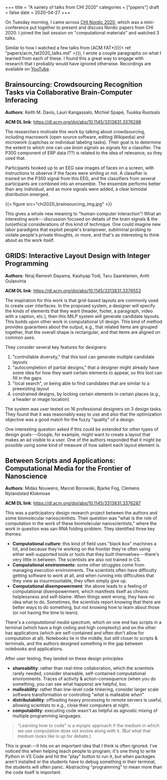 +++
title = "A variety of talks from CHI 2020"
categories = ["papers"]
draft = false
date = 2020-04-27
+++

On Tuesday morning, I came across [CHI Nordic 2020](https://www.chinordic2020.org/), which was a mini-conference put together to present and discuss Nordic papers from CHI 2020. I joined the last session on "computational materials" and watched 3 talks.

<!--more-->

Similar to how I watched a few talks from [ACM FAT\*]({{< ref "papers/acm_fat2020_talks.md" >}}), I wrote a couple paragraphs on what I learned from each of these. I found this a great way to engage with research that I probably would have ignored otherwise. Recordings are available on [YouTube](https://www.youtube.com/watch?v=kRM3Xrt_c88).

## Brainsourcing: Crowdsourcing Recognition Tasks via Collaborative Brain-Computer Inferacing
**Authors**: Keith M. Davis, Lauri Kangassalo, Michiel Spapé, Tuukka Ruotsalo

**ACM DL link**: https://dl.acm.org/doi/abs/10.1145/3313831.3376288

The researchers motivate this work by talking about crowdsourcing, including macrowork (open source software, editing Wikipedia) and microwork (captchas or individual labeling tasks). Their goal is to determine the extent to which one can use *brain signals* as signals for a classifier. The P300 component of ERP data (??) is related to the idea of relevance, so they used that.

Participants hooked up to an EEG saw images of faces on a screen, with instructions to observe if the faces were smiling or not. A classifier is trained on the P300 signal from this EEG, and the classifiers from several participants are combined into an ensemble. The ensemble performs better than any individual, and as more signals were added, a clear bimodal distribution emerged.

{{< figure src="chi2020_brainsourcing_img.jpg" >}} &nbsp;

This gives a whole new meaning to "human-computer interaction"! What an interesting work---discussion focused on details of the brain signals & the (un)ethical considerations of this kind of technique. One could imagine new labor paradigms that exploit people's brainpower, subliminal probing to violate people's private thoughts, or more, and that's as interesting to think about as the work itself.


## GRIDS: Interactive Layout Design with Integer Programming
**Authors**: Niraj Ramesh Dayama, Kashyap Todi, Taru Saarelainen, Antti Oulasvirta

**ACM DL link**: https://dl.acm.org/doi/abs/10.1145/3313831.3376553

The inspiration for this work is that grid-based layouts are commonly used to create user interfaces. In the proposed system, a designer will specify the kinds of elements that they want (header, footer, a paragraph, video with a caption, etc.), then this MILP system will generate candidate layouts. This builds upon other work in computational UI design. This kind of method provides guarantees about the output, e.g., that related items are grouped together, that the overall shape is rectangular, and that items are aligned on common axes.

They consider several key features for designers:

 1. "controllable diversity," that this tool can generate multiple candidate layouts
 2. "autocompletion of partial designs," that a designer might already have some idea for how they want certain elements to appear, so this tool can fill in the gaps
 3. "local search", or being able to find candidates that are similar to a preexisting layout
 4. constrained designs, by locking certain elements in certain places (e.g., a header or image location)

The system was user tested on 16 professional designers on 3 design tasks. They found that it was reasonably easy to use and also that the optimization objective was a good match for the fuzzy "quality" of a design.

One interesting question asked if this could be extended for other types of design goals---Google, for example, might want to create a layout that makes an ad visible to a user. One of the authors responded that it might be possible using some kind of measure of how salient each layout element is. 


## Between Scripts and Applications: Computational Media for the Frontier of Nanoscience
**Authors**: Midas Nouwens, Marcel Borowski, Bjarke Fog, Clemens Nylandsted Klokmose

**ACM DL link**: https://dl.acm.org/doi/abs/10.1145/3313831.3376287

This was a participatory design research project between the authors and some biomolecular nanoscientists. Their question was "what is the role of computation in the work of these biomolecular nanoscientists," where the work in question was san RNA folding problem. They identified three key themes:
 * **Computational culture**: this kind of field uses "black box" machines a lot, and because they're working on the frontier they're often using either well-supported tools or tools that they built themselves---there's very little in between. The scientists are also not trained in CS.
 * **Computational environments**: some other struggles come from managing execution environments. The scientists often have difficulty getting software to work at all, and when running into difficulties that they view as insurmountable, they often simply give up.
 * **Computational disempowerment**: the above leads to a feeling of computational disempowerment, which manifests itself as chronic helplessness and self-blame. When things went wrong, they have no idea what to do. Sometimes, the scientists report knowing that there are better ways to do something, but not knowing how to learn about those (or not having the time to learn).

There's a *computational media* spectrum, which on one end has scripts in a terminal (which have a high ceiling and high complexity) and on the other has applications (which are self-contained and often don't allow for computation at all). Notebooks lie in the middle, but still closer to scripts & terminals, and the authors designed something in the gap between notebooks and applications. 

After user testing, they landed on these design principles:

 * **shareability**: rather than real-time collaboration, which the scientists rarely needed, consider shareable, self-contained computational environments. Traces of activity & action-consequence (when you do something, you can see what happens) are helpful, too.
 * **malleability**: rather than low-level code tinkering, consider larger scale software transformation or controlling "*what* is malleable *when*"
 * **distributability**: offloading heavy processing to remote servers is useful, allowing scientists to e.g., close their computers at night.
 * **computability**: executing code wasn't as helpful as agnostic mixing of multiple programming languages.

> "Learning how to code" is a myopic approach if the medium in which we use computation does not evolve along with it. (But what that medium looks like is up for debate.)

This is great---it hits on an important idea that I think is often ignored. I've noticed this when helping teach people to program; it's one thing to write Python in VS Code and hit the "play" button to run it, but when packages aren't installed or the students have to debug something in their terminal, the students will often panic. Abstracting "programming" to mean more than the code itself is important.


